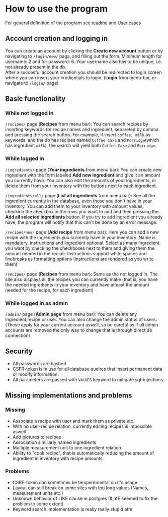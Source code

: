 # How to use the program
For general definition of the program see [readme](https://github.com/jjjjm/Tsoha-RecipeDatabase/blob/master/README.md) and [User cases](https://github.com/jjjjm/Tsoha-RecipeDatabase/blob/master/documentation/use-cases-and-sql.md)

## Account creation and logging in
You can create an account by clicking the **Create new account** button or by navigating to ``/login/new/`` paga, and filling out the form. 
Minimum length for username: 2 and for password: 6. Your username also has to be unique, i.e. not already present in the db.  
After a succesful account creation you should be redirected to login screen where you can insert your credientials to login.
(**Login** from menu-bar, or navigate to ``/login/`` page)

## Basic functionality
### While not logged in
``/recipes/`` page (**Recipes** from menu bar):
You can search recipes by inserting keywords for recipe names and ingredient, separeted by comma and pressing the search button.
For example, if insert ``coffee, milk`` as keywords, and the db has recipes named ``Coffee Cake`` and ``Porridge``(which has ingredient ``milk``),
the search will yield both ``Coffee Cake`` and ``Porridge``.

### While logged in
``/ingredients/`` page (**Your ingredients** from menu bar):
You can create new ingredient with the form labeled **Add new ingredient** and give it an amount you currently have.
You can also edit the amounts of your ingredients, or delete them from your inventory with the buttons next to each ingredient.

``/ingredients/all/`` page (**List all ingredients** from menu bar):
See all the ingredient currently in the database, even those you don't have in your inventory.
You can add them to your inventory with amount values, checkinh the checkbox in the rows you want to add and then pressing the **Add all selected ingredients** button. 
If you try to add ingredient you already have, the program will notify that this can't be done by an error message.

``/recipes/new/`` page (**Add recipe** from menu bar):
Here you can add a new recipe with the ingredients you currently have in your inventory. Name is mandatory, instructions and ingredient optional. Select as many ingredient you want by checking the checkboxes next to them and giving them the amount needed in the recipe. Instructions support white spaces and linebreaks as formatting options (instructions are rendered as you write them)

``/recipes/`` page (**Recipes** from menu bar):
Same as the not logged in. The site also displays all the recipes you can currently make (that is, you have the needed ingredients in your inventory and have atleast the amount needed for the recipe, for each ingredient)

### While logged in as admin
``/admin/`` page (**Admin page** from menu bar):
You can delete any ingredient,recipe or user. You can also change the admin status of users. (These apply for your current account aswell, so be careful as if all admin accounts are removed the only way to change that is through direct db connection)

## Security
- All passwords are hashed
- CSFR-token is in use for all database queires that insert permanent data or modify information.
- All parameters are passed with ``VALUES`` keyword to mitigate sql-injections 


## Missing implementations and problems
### Missing
- Associate a recipe with user and mark them as private etc.
- With no user-recipe relation, currently editing recipes is impossible aswell
- Add pictures to recipes
- Association similiarly named ingredients
- Multiple measurement unit to one ingredient relation
- Ability to "cook recipe", that is automatically reducing the amount of ingredient in inventory with recipe amounts 
### Problems
- CSRF-token can sometimes be temperemental on it's usage
- Layout can still break on some sites with too long values (Names, measurement units etc.)
- Unknown behavior of LIKE clause in postgres (ILIKE seemed to fix the problem to some extent)
- Keyword search implementation is really really stupid atm
